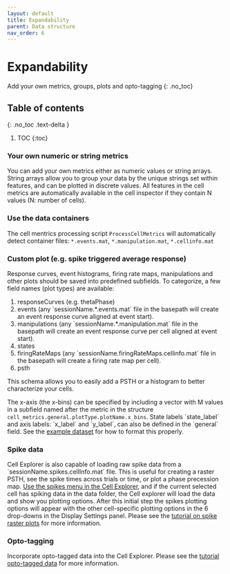 ```yaml
---
layout: default
title: Expandability
parent: Data structure
nav_order: 6
---
```


# Expandability
Add your own metrics, groups, plots and opto-tagging
{: .no_toc}

## Table of contents
{: .no_toc .text-delta }

1. TOC
{:toc}

### Your own numeric or string metrics
You can add your own metrics either as numeric values or string arrays. String arrays allow you to group your data by the unique strings set within features, and can be plotted in discrete values. All features in the cell metrics are automatically available in the cell inspector if they contain N values (N: number of cells).

### Use the data containers
The cell mentrics processing script `ProcessCellMetrics` will automatically detect container files: `*.events.mat`, `*.manipulation.mat`, `*.cellinfo.mat`

### Custom plot (e.g. spike triggered average response)
Response curves, event histograms, firing rate maps, manipulations and other plots should be saved into predefined subfields. To categorize, a few field names (plot types) are available:
1. responseCurves (e.g. thetaPhase)
2. events (any ´sessionName.*.events.mat´ file in the basepath will create an event response curve aligned at event start).
3. manipulations (any ´sessionName.*.manipulation.mat´ file in the basepath will create an event response curve per cell aligned at event start).
4. states 
5. firingRateMaps (any ´sessionName.firingRateMaps.cellinfo.mat´ file in the basepath will create a firing rate map per cell).
6. psth

This schema allows you to easily add a PSTH or a histogram to better characterize your cells.

The x-axis (the x-bins) can be specified by including a vector with M values in a subfield named after the metric in the structure `cell_metrics.general.plotType.plotName.x_bins`. State labels ´state_label´ and axis labels: ´x_label´ and ´y_label´, can also be defined in the ´general´ field. See the [example dataset](https://github.com/petersenpeter/CellExplorer/tree/master/exampleData) for how to format this properly.

### Spike data
Cell Explorer is also capable of loading raw spike data from a ´sessionName.spikes.cellInfo.mat´ file. This is useful for creating a raster PSTH, see the spike times across trials or time, or plot a phase precession map. [Use the spikes menu in the Cell Explorer]({{"/interface/spike-and-event-data/"|absolute_url}}), and if the current selected cell has spiking data in the data folder, the Cell explorer will load the data and show you plotting options. After this initial step the spikes plotting options will appear with the other cell-specific plotting options in the 6 drop-downs in the Display Settings panel. Please see the [tutorial on spike raster plots]({{"/tutorials/plotting-spike-data/"|absolute_url}}) for more information.

### Opto-tagging
Incorporate opto-tagged data into the Cell Explorer. Please see the [tutorial opto-tagged data]({{"/tutorials/optotagging-tutorial/"|absolute_url}}) for more information.
